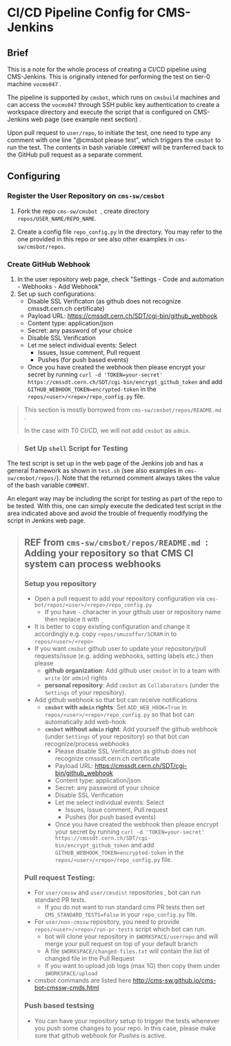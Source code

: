 # CI/CD Pipeline Config for CMS-Jenkins

## Brief

This is a note for the whole process of creating a CI/CD pipeline using CMS-Jenkins. This is originally intened for performing the test on tier-0 machine `vocms047` .

The pipeline is supported by `cmsbot`, which runs on `cmsbuild` machines and can access the `vocms047` through SSH public key authentication to create a workspace directory and execute the script that is  configured on CMS-Jenkins web page (see example next section) . 

Upon pull request to `user/repo`, to initiate the test, one need to type any comment with one line "@cmsbot please test", which triggers the `cmsbot` to run the test. The contents in bash variable `COMMENT` will be tranferred back to the GitHub pull request as a separate comment.

## Configuring

### Register the User Repository on `cms-sw/cmsbot `

1. Fork the repo `cms-sw/cmsbot `, create directory `repos/USER_NAME/REPO_NAME`.

2. Create a config file `repo_config.py` in the directory. You may refer to the one provided in this repo or see also other examples in `cms-sw/cmsbot/repos`.

### Create GitHub Webhook

1. In the user repository web page, check "Settings - Code and automation - Webhooks - Add Webhook"
2. Set up such configurations: 
    - Disable SSL Verificaton (as github does not recognize cmssdt.cern.ch certificate)
    - Payload URL: https://cmssdt.cern.ch/SDT/cgi-bin/github_webhook
    - Content type: application/json
    - Secret: any password of your choice
    - Disable SSL Verification
    - Let me select individual events: Select
        - Issues, Issue comment, Pull request 
        - Pushes (for push based events)
    - Once you have created the webhook then please encrypt your secret by running `curl -d 'TOKEN=your-secret' https://cmssdt.cern.ch/SDT/cgi-bin/encrypt_github_token` and add `GITHUB_WEBHOOK_TOKEN=encrypted-token` in the `repos/<user>/<repo>/repo_config.py` file.

> This section is mostly borrowed from `cms-sw/cmsbot/repos/README.md ` .
>
> In the case with T0 CI/CD, we will not add `cmsbot` as `admin`. 

> ### Set Up `shell` Script for Testing

The test script is set up in the web page of the Jenkins job and has a general framework as shown in `test.sh` (see also examples in `cms-sw/cmsbot/repos/`). Note that the returned comment always takes the value of the bash variable `COMMENT`.

An elegant way may be including the script for testing as part of the repo to be tested. With this, one can simply execute the dedicated test script in the area indicated above and avoid the trouble of frequently modifying the script in Jenkins web page.



> ## REF from `cms-sw/cmsbot/repos/README.md `: Adding your repository so that CMS CI system can process webhooks
>
> ### Setup you repository
>
> - Open a pull request to add your repository configuration via `cms-bot/repos/<user>/<repo>/repo_config.py`
>     - If you have `-` character in your github user or repository name then replace it with `_`
> - It is better to copy existing configuration and change it accordingly e.g. copy `repos/smuzaffar/SCRAM` in to `repos/<user>/<repo>`
> - If you want `cmsbot` github user to update your repository/pull requests/issue (e.g. adding webhooks, setting labels etc.) then please
>     - **github organization**: Add github user `cmsbot` in to a team with `write` (or `admin`) rights
>     - **personal repository**: Add `cmsbot` as `Collaborators` (under the `Settings` of your repository).
> - Add github webhook so that bot can receive notifications
>     - **`cmsbot` with `admin` rights**: Set `ADD_WEB_HOOK=True` in `repos/<user>/<repo>/repo_config.py` so that bot can automatically add web-hook
>     - **`cmsbot` without `admin` right**: Add yourself the github webhook (under `Settings` of your repository) so that bot can recognize/process webhooks
>         - Please disable SSL Verificaton as github does not recognize cmssdt.cern.ch certificate
>         - Payload URL: https://cmssdt.cern.ch/SDT/cgi-bin/github_webhook
>         - Content type: application/json
>         - Secret: any password of your choice
>         - Disable SSL Verification
>         - Let me select individual events: Select
>             - Issues, Issue comment, Pull request 
>             - Pushes (for push based events)
>         - Once you have created the webhook then please encrypt your secret by running `curl -d 'TOKEN=your-secret' https://cmssdt.cern.ch/SDT/cgi-bin/encrypt_github_token` and add `GITHUB_WEBHOOK_TOKEN=encrypted-token` in the `repos/<user>/<repo>/repo_config.py` file.
>
> ### Pull request Testing:
>
> - For `user/cmssw` and `user/cmsdist` repositories , bot can run standard PR tests.
>     - If you do not want to run standard cms PR tests then set `CMS_STANDARD_TESTS=False` in your `repo_config.py` file.
> - For `user/non-cmssw` repository, you need to provide `repos/<user>/<repo>/run-pr-tests` script which bot can run.
>     - bot will clone your repository in `$WORKSPACE/userrepo` and will merge your pull request on top of your default branch
>     - A file `$WORKSPACE/changed-files.txt` will contain the list of changed file in the Pull Request
>     - If you want to upload job logs (max 1G) then copy them under `$WORKSPACE/upload`
> - cmsbot commands are listed here http://cms-sw.github.io/cms-bot-cmssw-cmds.html
>
> ### Push based testsing
>
> - You can have your repository setup to trigger the tests whenever you push some changes to your repo. In this case, please make sure that github webhook for *Pushes* is active.
